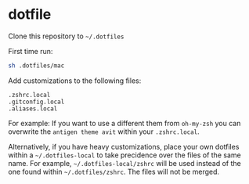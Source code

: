# dotfile

Clone this repository to `~/.dotfiles`

First time run:

```bash
sh .dotfiles/mac
```

Add customizations to the following files:

```
.zshrc.local
.gitconfig.local
.aliases.local
```

For example: If you want to use a different them from `oh-my-zsh` you can overwrite the 
`antigen theme avit` within your `.zshrc.local`.

Alternatively, if you have heavy customizations, place your own dotfiles within a `~/.dotfiles-local` to take
precidence over the files of the same name. For example, `~/.dotfiles-local/zshrc` will be used instead of the
one found within `~/.dotfiles/zshrc`. The files will not be merged.

